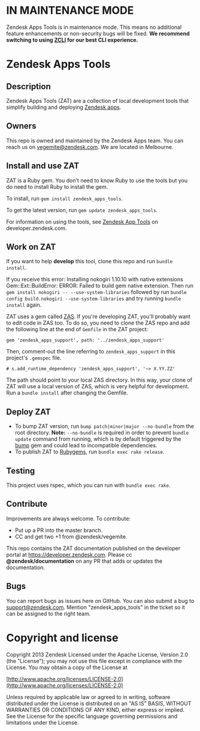 # IN MAINTENANCE MODE

Zendesk Apps Tools is in maintenance mode. This means no additional feature enhancements or non-security bugs will be fixed. **We recommend switching to using [ZCLI](https://github.com/zendesk/zcli) for our best CLI experience.**


# Zendesk Apps Tools

## Description
Zendesk Apps Tools (ZAT) are a collection of local development tools that simplify building and deploying [Zendesk apps](https://developer.zendesk.com/apps/docs/apps-v2/getting_started).

## Owners
This repo is owned and maintained by the Zendesk Apps team. You can reach us on vegemite@zendesk.com. We are located in Melbourne.

## Install and use ZAT
ZAT is a Ruby gem. You don't need to know Ruby to use the tools but you do need to install Ruby to install the gem.

To install, run `gem install zendesk_apps_tools`.

To get the latest version, run `gem update zendesk_apps_tools`.

For information on using the tools, see  [Zendesk App Tools](https://developer.zendesk.com/apps/docs/developer-guide/zat) on developer.zendesk.com.

## Work on ZAT
If you want to help **develop** this tool, clone this repo and run `bundle install`.

If you receive this error:
    Installing nokogiri 1.10.10 with native extensions
    Gem::Ext::BuildError: ERROR: Failed to build gem native extension.
Then run `gem install nokogiri -- --use-system-libraries` followed by run `bundle config build.nokogiri --use-system-libraries` and try running `bundle install` again.

ZAT uses a gem called [ZAS](https://github.com/zendesk/zendesk_apps_support/). If you're developing ZAT, you'll probably want to edit code in ZAS too. To do so, you need to clone the ZAS repo and add the following line at the end of `Gemfile` in the ZAT project:

`gem 'zendesk_apps_support', path: '../zendesk_apps_support'`

Then, comment-out the line referring to `zendesk_apps_support` in this project's `.gemspec` file.

```
# s.add_runtime_dependency 'zendesk_apps_support', '~> X.YY.ZZ'
```

The path should point to your local ZAS directory. In this way, your clone of ZAT will use a local version of ZAS, which is very helpful for development. Run a `bundle install` after changing the Gemfile.

## Deploy ZAT

* To bump ZAT version, run `bump patch|minor|major --no-bundle` from the root directory. **Note:** `--no-bundle` is required in order to prevent `bundle update` command from running, which is by default triggered by the [bump](https://github.com/gregorym/bump) gem and could lead to incompatible dependencies.
* To publish ZAT to [Rubygems](https://rubygems.org/gems/zendesk_apps_tools), run `bundle exec rake release`.

## Testing
This project uses rspec, which you can run with `bundle exec rake`.

## Contribute
Improvements are always welcome. To contribute:

* Put up a PR into the master branch.
* CC and get two +1 from @zendesk/vegemite.

This repo contains the ZAT documentation published on the developer portal at https://developer.zendesk.com. Please cc **@zendesk/documentation** on any PR that adds or updates the documentation.

## Bugs
You can report bugs as issues here on GitHub. You can also submit a bug to support@zendesk.com. Mention "zendesk_apps_tools" in the ticket so it can be assigned to the right team.

# Copyright and license
Copyright 2013 Zendesk
Licensed under the Apache License, Version 2.0 (the "License"); you may not use this file except in compliance with the License.
You may obtain a copy of the License at

[http://www.apache.org/licenses/LICENSE-2.0](http://www.apache.org/licenses/LICENSE-2.0)

Unless required by applicable law or agreed to in writing, software distributed under the License is distributed on an "AS IS" BASIS,
WITHOUT WARRANTIES OR CONDITIONS OF ANY KIND, either express or implied.
See the License for the specific language governing permissions and limitations under the License.
